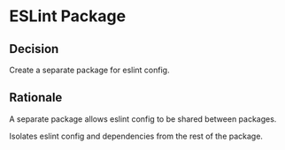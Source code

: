 # ESLint Package

## Decision

Create a separate package for eslint config.

## Rationale

A separate package allows eslint config to be shared between packages.

Isolates eslint config and dependencies from the rest of the package.
